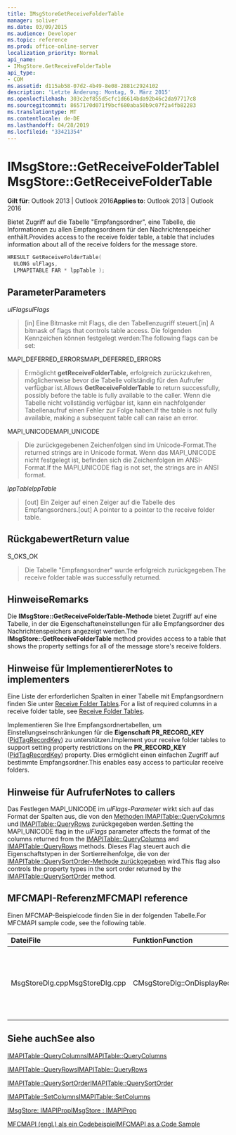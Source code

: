```yaml
---
title: IMsgStoreGetReceiveFolderTable
manager: soliver
ms.date: 03/09/2015
ms.audience: Developer
ms.topic: reference
ms.prod: office-online-server
localization_priority: Normal
api_name:
- IMsgStore.GetReceiveFolderTable
api_type:
- COM
ms.assetid: d115ab58-07d2-4b49-8e08-2881c2924102
description: 'Letzte Änderung: Montag, 9. März 2015'
ms.openlocfilehash: 303c2ef855d5cfc1d6614bda92b46c2da97717c8
ms.sourcegitcommit: 8657170d071f9bcf680aba50b9c07f2a4fb82283
ms.translationtype: MT
ms.contentlocale: de-DE
ms.lasthandoff: 04/28/2019
ms.locfileid: "33421354"
---
```

# <a name="imsgstoregetreceivefoldertable"></a><span data-ttu-id="ba55a-103">IMsgStore::GetReceiveFolderTable</span><span class="sxs-lookup"><span data-stu-id="ba55a-103">IMsgStore::GetReceiveFolderTable</span></span>

  
  
<span data-ttu-id="ba55a-104">**Gilt für**: Outlook 2013 | Outlook 2016</span><span class="sxs-lookup"><span data-stu-id="ba55a-104">**Applies to**: Outlook 2013 | Outlook 2016</span></span> 
  
<span data-ttu-id="ba55a-105">Bietet Zugriff auf die Tabelle "Empfangsordner", eine Tabelle, die Informationen zu allen Empfangsordnern für den Nachrichtenspeicher enthält.</span><span class="sxs-lookup"><span data-stu-id="ba55a-105">Provides access to the receive folder table, a table that includes information about all of the receive folders for the message store.</span></span>
  
```cpp
HRESULT GetReceiveFolderTable(
  ULONG ulFlags,
  LPMAPITABLE FAR * lppTable );
```

## <a name="parameters"></a><span data-ttu-id="ba55a-106">Parameter</span><span class="sxs-lookup"><span data-stu-id="ba55a-106">Parameters</span></span>

 <span data-ttu-id="ba55a-107">_ulFlags_</span><span class="sxs-lookup"><span data-stu-id="ba55a-107">_ulFlags_</span></span>
  
> <span data-ttu-id="ba55a-108">[in] Eine Bitmaske mit Flags, die den Tabellenzugriff steuert.</span><span class="sxs-lookup"><span data-stu-id="ba55a-108">[in] A bitmask of flags that controls table access.</span></span> <span data-ttu-id="ba55a-109">Die folgenden Kennzeichen können festgelegt werden:</span><span class="sxs-lookup"><span data-stu-id="ba55a-109">The following flags can be set:</span></span>
    
<span data-ttu-id="ba55a-110">MAPI_DEFERRED_ERRORS</span><span class="sxs-lookup"><span data-stu-id="ba55a-110">MAPI_DEFERRED_ERRORS</span></span> 
  
> <span data-ttu-id="ba55a-111">Ermöglicht **getReceiveFolderTable,** erfolgreich zurückzukehren, möglicherweise bevor die Tabelle vollständig für den Aufrufer verfügbar ist.</span><span class="sxs-lookup"><span data-stu-id="ba55a-111">Allows **GetReceiveFolderTable** to return successfully, possibly before the table is fully available to the caller.</span></span> <span data-ttu-id="ba55a-112">Wenn die Tabelle nicht vollständig verfügbar ist, kann ein nachfolgender Tabellenaufruf einen Fehler zur Folge haben.</span><span class="sxs-lookup"><span data-stu-id="ba55a-112">If the table is not fully available, making a subsequent table call can raise an error.</span></span> 
    
<span data-ttu-id="ba55a-113">MAPI_UNICODE</span><span class="sxs-lookup"><span data-stu-id="ba55a-113">MAPI_UNICODE</span></span> 
  
> <span data-ttu-id="ba55a-114">Die zurückgegebenen Zeichenfolgen sind im Unicode-Format.</span><span class="sxs-lookup"><span data-stu-id="ba55a-114">The returned strings are in Unicode format.</span></span> <span data-ttu-id="ba55a-115">Wenn das MAPI_UNICODE nicht festgelegt ist, befinden sich die Zeichenfolgen im ANSI-Format.</span><span class="sxs-lookup"><span data-stu-id="ba55a-115">If the MAPI_UNICODE flag is not set, the strings are in ANSI format.</span></span>
    
 <span data-ttu-id="ba55a-116">_lppTable_</span><span class="sxs-lookup"><span data-stu-id="ba55a-116">_lppTable_</span></span>
  
> <span data-ttu-id="ba55a-117">[out] Ein Zeiger auf einen Zeiger auf die Tabelle des Empfangsordners.</span><span class="sxs-lookup"><span data-stu-id="ba55a-117">[out] A pointer to a pointer to the receive folder table.</span></span>
    
## <a name="return-value"></a><span data-ttu-id="ba55a-118">Rückgabewert</span><span class="sxs-lookup"><span data-stu-id="ba55a-118">Return value</span></span>

<span data-ttu-id="ba55a-119">S_OK</span><span class="sxs-lookup"><span data-stu-id="ba55a-119">S_OK</span></span> 
  
> <span data-ttu-id="ba55a-120">Die Tabelle "Empfangsordner" wurde erfolgreich zurückgegeben.</span><span class="sxs-lookup"><span data-stu-id="ba55a-120">The receive folder table was successfully returned.</span></span>
    
## <a name="remarks"></a><span data-ttu-id="ba55a-121">Hinweise</span><span class="sxs-lookup"><span data-stu-id="ba55a-121">Remarks</span></span>

<span data-ttu-id="ba55a-122">Die **IMsgStore::GetReceiveFolderTable-Methode** bietet Zugriff auf eine Tabelle, in der die Eigenschafteneinstellungen für alle Empfangsordner des Nachrichtenspeichers angezeigt werden.</span><span class="sxs-lookup"><span data-stu-id="ba55a-122">The **IMsgStore::GetReceiveFolderTable** method provides access to a table that shows the property settings for all of the message store's receive folders.</span></span> 
  
## <a name="notes-to-implementers"></a><span data-ttu-id="ba55a-123">Hinweise für Implementierer</span><span class="sxs-lookup"><span data-stu-id="ba55a-123">Notes to implementers</span></span>

<span data-ttu-id="ba55a-124">Eine Liste der erforderlichen Spalten in einer Tabelle mit Empfangsordnern finden Sie unter [Receive Folder Tables](receive-folder-tables.md).</span><span class="sxs-lookup"><span data-stu-id="ba55a-124">For a list of required columns in a receive folder table, see [Receive Folder Tables](receive-folder-tables.md).</span></span> 
  
<span data-ttu-id="ba55a-125">Implementieren Sie Ihre Empfangsordnertabellen, um Einstellungseinschränkungen für die **Eigenschaft PR_RECORD_KEY** ([PidTagRecordKey](pidtagrecordkey-canonical-property.md)) zu unterstützen.</span><span class="sxs-lookup"><span data-stu-id="ba55a-125">Implement your receive folder tables to support setting property restrictions on the **PR_RECORD_KEY** ([PidTagRecordKey](pidtagrecordkey-canonical-property.md)) property.</span></span> <span data-ttu-id="ba55a-126">Dies ermöglicht einen einfachen Zugriff auf bestimmte Empfangsordner.</span><span class="sxs-lookup"><span data-stu-id="ba55a-126">This enables easy access to particular receive folders.</span></span>
  
## <a name="notes-to-callers"></a><span data-ttu-id="ba55a-127">Hinweise für Aufrufer</span><span class="sxs-lookup"><span data-stu-id="ba55a-127">Notes to callers</span></span>

<span data-ttu-id="ba55a-128">Das Festlegen MAPI_UNICODE im  _ulFlags-Parameter_ wirkt sich auf das Format der Spalten aus, die von den [Methoden IMAPITable::QueryColumns](imapitable-querycolumns.md) und [IMAPITable::QueryRows](imapitable-queryrows.md) zurückgegeben werden.</span><span class="sxs-lookup"><span data-stu-id="ba55a-128">Setting the MAPI_UNICODE flag in the  _ulFlags_ parameter affects the format of the columns returned from the [IMAPITable::QueryColumns](imapitable-querycolumns.md) and [IMAPITable::QueryRows](imapitable-queryrows.md) methods.</span></span> <span data-ttu-id="ba55a-129">Dieses Flag steuert auch die Eigenschaftstypen in der Sortierreihenfolge, die von der [IMAPITable::QuerySortOrder-Methode zurückgegeben](imapitable-querysortorder.md) wird.</span><span class="sxs-lookup"><span data-stu-id="ba55a-129">This flag also controls the property types in the sort order returned by the [IMAPITable::QuerySortOrder](imapitable-querysortorder.md) method.</span></span> 
  
## <a name="mfcmapi-reference"></a><span data-ttu-id="ba55a-130">MFCMAPI-Referenz</span><span class="sxs-lookup"><span data-stu-id="ba55a-130">MFCMAPI reference</span></span>

<span data-ttu-id="ba55a-131">Einen MFCMAP-Beispielcode finden Sie in der folgenden Tabelle.</span><span class="sxs-lookup"><span data-stu-id="ba55a-131">For MFCMAPI sample code, see the following table.</span></span>
  
|<span data-ttu-id="ba55a-132">**Datei**</span><span class="sxs-lookup"><span data-stu-id="ba55a-132">**File**</span></span>|<span data-ttu-id="ba55a-133">**Funktion**</span><span class="sxs-lookup"><span data-stu-id="ba55a-133">**Function**</span></span>|<span data-ttu-id="ba55a-134">**Comment**</span><span class="sxs-lookup"><span data-stu-id="ba55a-134">**Comment**</span></span>|
|:-----|:-----|:-----|
|<span data-ttu-id="ba55a-135">MsgStoreDlg.cpp</span><span class="sxs-lookup"><span data-stu-id="ba55a-135">MsgStoreDlg.cpp</span></span>  <br/> |<span data-ttu-id="ba55a-136">CMsgStoreDlg::OnDisplayReceiveFolderTable</span><span class="sxs-lookup"><span data-stu-id="ba55a-136">CMsgStoreDlg::OnDisplayReceiveFolderTable</span></span>  <br/> |<span data-ttu-id="ba55a-137">MFCMAPI verwendet die **IMsgStore::GetReceiveFolderTable-Methode,** um die Empfangsordnertabelle zur Anzeige zu erhalten.</span><span class="sxs-lookup"><span data-stu-id="ba55a-137">MFCMAPI uses the **IMsgStore::GetReceiveFolderTable** method to get the receive folder table to display.</span></span>  <br/> |
   
## <a name="see-also"></a><span data-ttu-id="ba55a-138">Siehe auch</span><span class="sxs-lookup"><span data-stu-id="ba55a-138">See also</span></span>



[<span data-ttu-id="ba55a-139">IMAPITable::QueryColumns</span><span class="sxs-lookup"><span data-stu-id="ba55a-139">IMAPITable::QueryColumns</span></span>](imapitable-querycolumns.md)
  
[<span data-ttu-id="ba55a-140">IMAPITable::QueryRows</span><span class="sxs-lookup"><span data-stu-id="ba55a-140">IMAPITable::QueryRows</span></span>](imapitable-queryrows.md)
  
[<span data-ttu-id="ba55a-141">IMAPITable::QuerySortOrder</span><span class="sxs-lookup"><span data-stu-id="ba55a-141">IMAPITable::QuerySortOrder</span></span>](imapitable-querysortorder.md)
  
[<span data-ttu-id="ba55a-142">IMAPITable::SetColumns</span><span class="sxs-lookup"><span data-stu-id="ba55a-142">IMAPITable::SetColumns</span></span>](imapitable-setcolumns.md)
  
[<span data-ttu-id="ba55a-143">IMsgStore: IMAPIProp</span><span class="sxs-lookup"><span data-stu-id="ba55a-143">IMsgStore : IMAPIProp</span></span>](imsgstoreimapiprop.md)


[<span data-ttu-id="ba55a-144">MFCMAPI (engl.) als ein Codebeispiel</span><span class="sxs-lookup"><span data-stu-id="ba55a-144">MFCMAPI as a Code Sample</span></span>](mfcmapi-as-a-code-sample.md)

